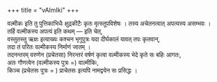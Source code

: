 +++
title = "vAlmIki"
+++

वल्मीकः इति तु पुत्तिकाभिधैः क्षुद्रकीटैः कृतः मृत्स्तूपविशेषः । तस्य अचेतनत्वात् अपत्यस्य असम्भवः ।  
तर्हि वल्मीकस्य अपत्यं इति कथम् —‌ इति चेत्,  
वस्तुतस्तु ऋक्षः इत्याख्यः कश्चन भृगुपुत्रः यदा दीर्घकालं यावत् तपः कृतवान्,  
तदा तं परितः वल्मीकस्य निर्माणं जातम् ।  
तदनन्तरम् वरुणेन (प्रचेतसा) निरन्तरं वर्षणं कृत्वा वल्मीकस्य भेदे कृते सः बहिः आगतः,  
अतः गौणत्वेन (वल्मीकस्य पुत्रः =) वाल्मीकिः,  
किञ्च (प्रचेतसः पुत्रः = ) प्राचेतसः इत्यपि नामद्वयेन सः प्रसिद्धः ।